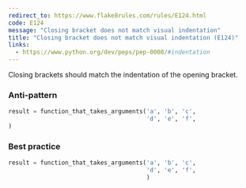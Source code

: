 ```yaml
---
redirect_to: https://www.flake8rules.com/rules/E124.html
code: E124
message: "Closing bracket does not match visual indentation"
title: "Closing bracket does not match visual indentation (E124)"
links:
  - https://www.python.org/dev/peps/pep-0008/#indentation
---
```


Closing brackets should match the indentation of the opening bracket.

### Anti-pattern

```python
result = function_that_takes_arguments('a', 'b', 'c',
                                       'd', 'e', 'f',
)
```

### Best practice

```python
result = function_that_takes_arguments('a', 'b', 'c',
                                       'd', 'e', 'f',
                                       )
```
